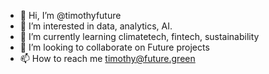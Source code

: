 - 👋 Hi, I’m @timothyfuture
- 👀 I’m interested in data, analytics, AI.
- 🌱 I’m currently learning climatetech, fintech, sustainability
- 💞️ I’m looking to collaborate on Future projects
- 📫 How to reach me timothy@future.green

<!---
timothyfuture/timothyfuture is a ✨ special ✨ repository because its `README.md` (this file) appears on your GitHub profile.
You can click the Preview link to take a look at your changes.
--->
